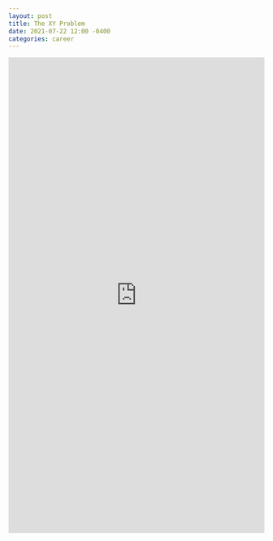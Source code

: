 ```yaml
---
layout: post
title: The XY Problem
date: 2021-07-22 12:00 -0400
categories: career
---
```

<iframe src="https://www.linkedin.com/embed/feed/update/urn:li:share:6824003596196085760" height="934" width="504" frameborder="0" allowfullscreen="" title="Embedded post"></iframe>
